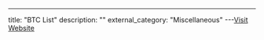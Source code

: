 ---
title: "BTC List"
description: ""
external_category: "Miscellaneous"
---[Visit Website](https://github.com/igorbarinov/awesome-bitcoin)

